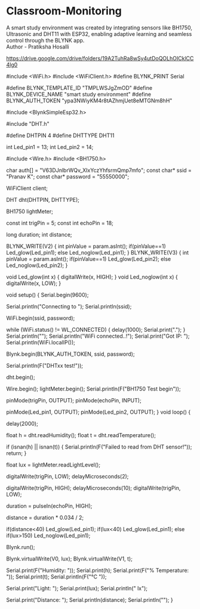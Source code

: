 # Classroom-Monitoring
A smart study environment was created by integrating sensors like BH1750, Ultrasonic and DHT11 with ESP32, enabling adaptive learning and seamless control through the BLYNK app.
<br>
Author - Pratiksha Hosalli

https://drive.google.com/drive/folders/19A2TuhRa8wSy4utDoQOLhOICklCC4lg0

#include <WiFi.h>
#include <WiFiClient.h>
#define BLYNK_PRINT Serial

#define BLYNK_TEMPLATE_ID "TMPLWSJgZmOD"
#define BLYNK_DEVICE_NAME "smart study environment"
#define BLYNK_AUTH_TOKEN "ypa3NWiyKM4r8tAZhmjUet8eMTGNm8hH"

#include <BlynkSimpleEsp32.h>

#include "DHT.h"

#define DHTPIN 4
#define DHTTYPE DHT11

int Led_pin1 = 13;
int Led_pin2 = 14;

#include <Wire.h>
#include <BH1750.h>

char auth[] = "V63DJnlbrWQv_XIxYczYhfsrmQmp7mfo";
const char* ssid = "Pranav K";
const char* password = "55550000";

WiFiClient  client;

DHT dht(DHTPIN, DHTTYPE);

BH1750 lightMeter;

const int trigPin = 5;
const int echoPin = 18;

long duration;
int distance;

BLYNK_WRITE(V2)
{
  int pinValue = param.asInt();
  if(pinValue==1)
  Led_glow(Led_pin1);
  else
  Led_noglow(Led_pin1);
}
BLYNK_WRITE(V3)
{
  int pinValue = param.asInt();
  if(pinValue==1)
  Led_glow(Led_pin2);
  else
  Led_noglow(Led_pin2);
}

void Led_glow(int x)
{
  digitalWrite(x, HIGH);
}
void Led_noglow(int x)
{
  digitalWrite(x, LOW);
}

void setup() {
  Serial.begin(9600);

  Serial.println("Connecting to ");
  Serial.println(ssid);

  WiFi.begin(ssid, password);

  while (WiFi.status() != WL_CONNECTED) {
  delay(1000);
  Serial.print(".");
  }
  Serial.println("");
  Serial.println("WiFi connected..!");
  Serial.print("Got IP: ");  
  Serial.println(WiFi.localIP());

  Blynk.begin(BLYNK_AUTH_TOKEN, ssid, password);
   
  Serial.println(F("DHTxx test!"));

  dht.begin();

  Wire.begin();
  lightMeter.begin();
  Serial.println(F("BH1750 Test begin"));

  pinMode(trigPin, OUTPUT); 
  pinMode(echoPin, INPUT); 

  pinMode(Led_pin1, OUTPUT);
  pinMode(Led_pin2, OUTPUT);
}
void loop() {

  delay(2000);

  float h = dht.readHumidity();
  float t = dht.readTemperature();

  if (isnan(h) || isnan(t)) 
  {
    Serial.println(F("Failed to read from DHT sensor!"));
    return;
  }

  float lux = lightMeter.readLightLevel();

  digitalWrite(trigPin, LOW);
  delayMicroseconds(2);
 
  digitalWrite(trigPin, HIGH);
  delayMicroseconds(10);
  digitalWrite(trigPin, LOW);
 
  duration = pulseIn(echoPin, HIGH);
  
  distance = duration * 0.034 / 2;

  if(distance<40)
  Led_glow(Led_pin1);
  if(lux<40)
  Led_glow(Led_pin1);
  else if(lux>150)
  Led_noglow(Led_pin1);

  Blynk.run();

  Blynk.virtualWrite(V0, lux);
  Blynk.virtualWrite(V1, t);
  
  Serial.print(F("Humidity: "));
  Serial.print(h);
  Serial.print(F("%  Temperature: "));
  Serial.print(t);
  Serial.println(F("°C "));
  
  Serial.print("Light: ");
  Serial.print(lux);
  Serial.println(" lx");

  Serial.print("Distance: ");
  Serial.println(distance);
  Serial.println("");
}
